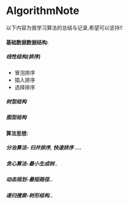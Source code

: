 AlgorithmNote
====
以下内容为我学习算法的总结与记录,希望可以坚持!!
#### 基础数据数据结构:
##### 线性结构(排序)
* 冒泡排序
* 插入排序
* 选择排序
       
##### 树型结构
        
##### 图型结构

#### 算法思想:
##### 分治算法- 归并排序, 快速排序 ....
##### 贪心算法-最小生成树..
##### 动态规划-最短路径..
##### 递归搜索-树形结构..
